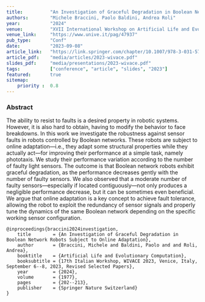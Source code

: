 ```yaml
---
title:          "An Investigation of Graceful Degradation in Boolean Network Robots Subject to Online Adaptation"
authors:        "Michele Braccini, Paolo Baldini, Andrea Roli"
year:           "2024"
venue:          "XVII International Workshop on Artificial Life and Evolutionary Computation (WIVACE), Venice, Italy"
venue_link:     "https://www.unive.it/pag/47937"
pub_type:       "Conf"
date:           "2023-09-08"
article_link:   "https://link.springer.com/chapter/10.1007/978-3-031-57430-6_16"
article_pdf:    "media/articles/2023-wivace.pdf"
slides_pdf:     "media/presentations/2023-wivace.pdf"
tags:           ["conference", "article", "slides", "2023"]
featured:       true
sitemap:
    priority :  0.8
---
```


### Abstract

The ability to resist to faults is a desired property in robotic systems.
However, it is also hard to obtain, having to modify the behavior to face breakdowns.
In this work we investigate the robustness against sensor faults in robots controlled by Boolean networks.
These robots are subject to online adaptation—i.e., they adapt some structural properties while they actually act—for improving their performance at a simple task, namely phototaxis.
We study their performance variation according to the number of faulty light sensors.
The outcome is that Boolean network robots exhibit graceful degradation, as the performance decreases gently with the number of faulty sensors.
We also observed that a moderate number of faulty sensors—especially if located contiguously—not only produces a negligible performance decrease, but it can be sometimes even beneficial.
We argue that online adaptation is a key concept to achieve fault tolerance, allowing the robot to exploit the redundancy of sensor signals and properly tune the dynamics of the same Boolean network depending on the specific working sensor configuration.

```
@inproceedings{braccini2024investigation,
    title        = {An Investigation of Graceful Degradation in Boolean Network Robots Subject to Online Adaptation},
    author       = {Braccini, Michele and Baldini, Paolo and and Roli, Andrea},
    booktitle    = {Artificial Life and Evolutionary Computation},
    booksubtitle = {17th Italian Workshop, WIVACE 2023, Venice, Italy, September 6--8, 2023, Revised Selected Papers},
    year         = {2024},
    volume       = {1977},
    pages        = {202--213},
    publisher    = {Springer Nature Switzerland}
}
```
